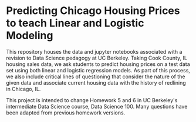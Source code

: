 # Predicting Chicago Housing Prices to teach Linear and Logistic Modeling

This repository houses the data and jupyter notebooks associated with a revision to Data Science pedagogy at UC Berkeley. Taking Cook County, IL housing sales data, we ask students to predict housing prices on a test data set using both linear and logistic regression models. As part of this process, we also include critical lines of questioning that consider the nature of the given data and associate current housing data with the history of redlining in Chicago, IL.

This project is intended to change Homework 5 and 6 in UC Berkeley's intermediate Data Science course, Data Science 100. Many questions have been adapted from previous homework versions.
